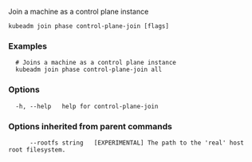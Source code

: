 
Join a machine as a control plane instance

```
kubeadm join phase control-plane-join [flags]
```

### Examples

```
  # Joins a machine as a control plane instance
  kubeadm join phase control-plane-join all
```

### Options

```
  -h, --help   help for control-plane-join
```

### Options inherited from parent commands

```
      --rootfs string   [EXPERIMENTAL] The path to the 'real' host root filesystem.
```
